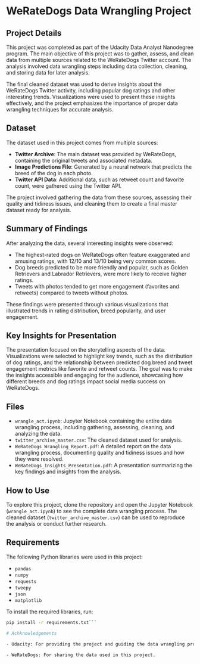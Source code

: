 # WeRateDogs Data Wrangling Project

## Project Details

This project was completed as part of the Udacity Data Analyst Nanodegree program. The main objective of this project was to gather, assess, and clean data from multiple sources related to the WeRateDogs Twitter account. The analysis involved data wrangling steps including data collection, cleaning, and storing data for later analysis.

The final cleaned dataset was used to derive insights about the WeRateDogs Twitter activity, including popular dog ratings and other interesting trends. Visualizations were used to present these insights effectively, and the project emphasizes the importance of proper data wrangling techniques for accurate analysis.

## Dataset

The dataset used in this project comes from multiple sources:

- **Twitter Archive**: The main dataset was provided by WeRateDogs, containing the original tweets and associated metadata.
- **Image Predictions File**: Generated by a neural network that predicts the breed of the dog in each photo.
- **Twitter API Data**: Additional data, such as retweet count and favorite count, were gathered using the Twitter API.

The project involved gathering the data from these sources, assessing their quality and tidiness issues, and cleaning them to create a final master dataset ready for analysis.

## Summary of Findings

After analyzing the data, several interesting insights were observed:

- The highest-rated dogs on WeRateDogs often feature exaggerated and amusing ratings, with 12/10 and 13/10 being very common scores.
- Dog breeds predicted to be more friendly and popular, such as Golden Retrievers and Labrador Retrievers, were more likely to receive higher ratings.
- Tweets with photos tended to get more engagement (favorites and retweets) compared to tweets without photos.

These findings were presented through various visualizations that illustrated trends in rating distribution, breed popularity, and user engagement.

## Key Insights for Presentation

The presentation focused on the storytelling aspects of the data. Visualizations were selected to highlight key trends, such as the distribution of dog ratings, and the relationship between predicted dog breed and tweet engagement metrics like favorite and retweet counts. The goal was to make the insights accessible and engaging for the audience, showcasing how different breeds and dog ratings impact social media success on WeRateDogs.

## Files

- `wrangle_act.ipynb`: Jupyter Notebook containing the entire data wrangling process, including gathering, assessing, cleaning, and analyzing the data.
- `twitter_archive_master.csv`: The cleaned dataset used for analysis.
- `WeRateDogs_Wrangling_Report.pdf`: A detailed report on the data wrangling process, documenting quality and tidiness issues and how they were resolved.
- `WeRateDogs_Insights_Presentation.pdf`: A presentation summarizing the key findings and insights from the analysis.

## How to Use

To explore this project, clone the repository and open the Jupyter Notebook (`wrangle_act.ipynb`) to see the complete data wrangling process. The cleaned dataset (`twitter_archive_master.csv`) can be used to reproduce the analysis or conduct further research.

## Requirements

The following Python libraries were used in this project:

- `pandas`
- `numpy`
- `requests`
- `tweepy`
- `json`
- `matplotlib`

To install the required libraries, run:

```sh
pip install -r requirements.txt```

# Achknowledgements

- Udacity: For providing the project and guiding the data wrangling process.

- WeRateDogs: For sharing the data used in this project.
